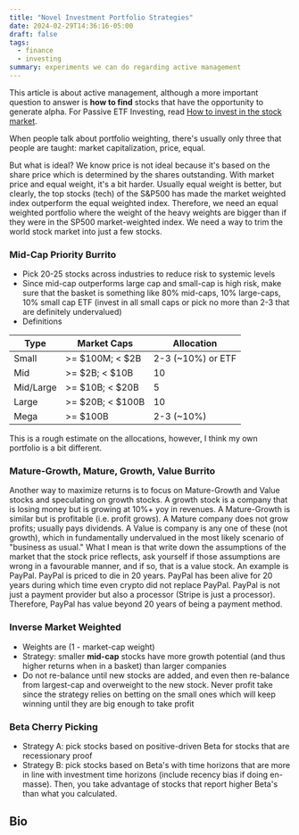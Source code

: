 ```yaml
---
title: "Novel Investment Portfolio Strategies"
date: 2024-02-29T14:36:16-05:00
draft: false
tags:
  - finance
  - investing
summary: experiments we can do regarding active management
---
```


This article is about active management, although a more important question to answer is **how to find** stocks that have the opportunity to generate alpha. For Passive ETF Investing, read [How to invest in the stock market](/posts/how-to-invest-in-the-stock-market#passive-etf-Investing).

When people talk about portfolio weighting, there's usually only three that people are taught: market capitalization, price, equal.

But what is ideal? We know price is not ideal because it's based on the share price which is determined by the shares outstanding. With market price and equal weight, it's a bit harder. Usually equal weight is better, but clearly, the top stocks (tech) of the S&P500 has made the market weighted index outperform the equal weighted index. Therefore, we need an equal weighted portfolio where the weight of the heavy weights are bigger than if they were in the SP500 market-weighted index. We need a way to trim the world stock market into just a few stocks.

### Mid-Cap Priority Burrito

- Pick 20-25 stocks across industries to reduce risk to systemic levels
- Since mid-cap outperforms large cap and small-cap is high risk, make sure that the basket is something like 80% mid-caps, 10% large-caps, 10% small cap ETF (invest in all small caps or pick no more than 2-3 that are definitely undervalued)
- Definitions

Type | Market Caps | Allocation
------ | ----------------- | -------------
Small | >= $100M; < $2B | 2-3 (~10%) or ETF
Mid | >= $2B; < $10B | 10
Mid/Large | >= $10B; < $20B | 5
Large | >= $20B; < $100B | 10
Mega | >= $100B | 2-3 (~10%)

This is a rough estimate on the allocations, however, I think my own portfolio is a bit different.

### Mature-Growth, Mature, Growth, Value Burrito

Another way to maximize returns is to focus on Mature-Growth and Value stocks and speculating on growth stocks. A growth stock is a company that is losing money but is growing at 10%+ yoy in revenues. A Mature-Growth is similar but is profitable (i.e. profit grows). A Mature company does not grow profits; usually pays dividends. A Value is company is any one of these (not growth), which in fundamentally undervalued in the most likely scenario of "business as usual." What I mean is that write down the assumptions of the market that the stock price reflects, ask yourself if those assumptions are wrong in a favourable manner, and if so, that is a value stock. An example is PayPal. PayPal is priced to die in 20 years. PayPal has been alive for 20 years during which time even crypto did not replace PayPal. PayPal is not just a payment provider but also a processor (Stripe is just a processor). Therefore, PayPal has value beyond 20 years of being a payment method.

### Inverse Market Weighted

- Weights are (1 - market-cap weight)
- Strategy: smaller **mid-cap** stocks have more growth potential (and thus higher returns when in a basket) than larger companies
- Do not re-balance until new stocks are added, and even then re-balance from largest-cap and overweight to the new stock. Never profit take since the strategy relies on betting on the small ones which will keep winning until they are big enough to take profit

### Beta Cherry Picking

- Strategy A: pick stocks based on positive-driven Beta for stocks that are recessionary proof
- Strategy B: pick stocks based on Beta's with time horizons that are more in line with investment time horizons (include recency bias if doing en-masse). Then, you take advantage of stocks that report higher Beta's than what you calculated.

## Bio

